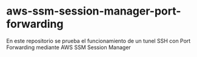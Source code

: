 # aws-ssm-session-manager-port-forwarding
En este repositorio se prueba el funcionamiento de un tunel SSH con Port Forwarding mediante AWS SSM Session Manager
